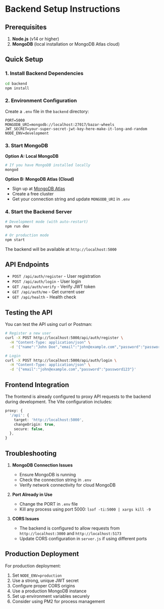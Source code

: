 # Backend Setup Instructions

## Prerequisites

1. **Node.js** (v14 or higher)
2. **MongoDB** (local installation or MongoDB Atlas cloud)

## Quick Setup

### 1. Install Backend Dependencies

```bash
cd backend
npm install
```

### 2. Environment Configuration

Create a `.env` file in the `backend` directory:

```env
PORT=5000
MONGODB_URI=mongodb://localhost:27017/bazar-wheels
JWT_SECRET=your-super-secret-jwt-key-here-make-it-long-and-random
NODE_ENV=development
```

### 3. Start MongoDB

**Option A: Local MongoDB**

```bash
# If you have MongoDB installed locally
mongod
```

**Option B: MongoDB Atlas (Cloud)**

- Sign up at [MongoDB Atlas](https://www.mongodb.com/cloud/atlas)
- Create a free cluster
- Get your connection string and update `MONGODB_URI` in `.env`

### 4. Start the Backend Server

```bash
# Development mode (with auto-restart)
npm run dev

# Or production mode
npm start
```

The backend will be available at `http://localhost:5000`

## API Endpoints

- `POST /api/auth/register` - User registration
- `POST /api/auth/login` - User login
- `GET /api/auth/verify` - Verify JWT token
- `GET /api/auth/me` - Get current user
- `GET /api/health` - Health check

## Testing the API

You can test the API using curl or Postman:

```bash
# Register a new user
curl -X POST http://localhost:5000/api/auth/register \
  -H "Content-Type: application/json" \
  -d '{"name":"John Doe","email":"john@example.com","password":"password123"}'

# Login
curl -X POST http://localhost:5000/api/auth/login \
  -H "Content-Type: application/json" \
  -d '{"email":"john@example.com","password":"password123"}'
```

## Frontend Integration

The frontend is already configured to proxy API requests to the backend during development. The Vite configuration includes:

```typescript
proxy: {
  '/api': {
    target: 'http://localhost:5000',
    changeOrigin: true,
    secure: false,
  },
}
```

## Troubleshooting

1. **MongoDB Connection Issues**

   - Ensure MongoDB is running
   - Check the connection string in `.env`
   - Verify network connectivity for cloud MongoDB

2. **Port Already in Use**

   - Change the PORT in `.env` file
   - Kill any process using port 5000: `lsof -ti:5000 | xargs kill -9`

3. **CORS Issues**
   - The backend is configured to allow requests from `http://localhost:3000` and `http://localhost:5173`
   - Update CORS configuration in `server.js` if using different ports

## Production Deployment

For production deployment:

1. Set `NODE_ENV=production`
2. Use a strong, unique JWT secret
3. Configure proper CORS origins
4. Use a production MongoDB instance
5. Set up environment variables securely
6. Consider using PM2 for process management
